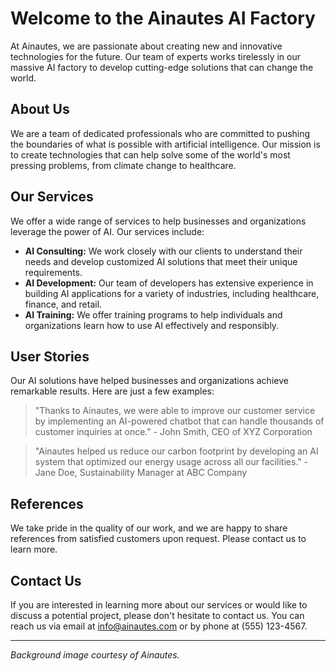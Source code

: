 <!--font:Alegreya-->

# Welcome to the Ainautes AI Factory

At Ainautes, we are passionate about creating new and innovative technologies for the future. Our team of experts works tirelessly in our massive AI factory to develop cutting-edge solutions that can change the world.

## About Us

We are a team of dedicated professionals who are committed to pushing the boundaries of what is possible with artificial intelligence. Our mission is to create technologies that can help solve some of the world's most pressing problems, from climate change to healthcare.

## Our Services

We offer a wide range of services to help businesses and organizations leverage the power of AI. Our services include:

- **AI Consulting:** We work closely with our clients to understand their needs and develop customized AI solutions that meet their unique requirements.
- **AI Development:** Our team of developers has extensive experience in building AI applications for a variety of industries, including healthcare, finance, and retail.
- **AI Training:** We offer training programs to help individuals and organizations learn how to use AI effectively and responsibly.

## User Stories

Our AI solutions have helped businesses and organizations achieve remarkable results. Here are just a few examples:

> "Thanks to Ainautes, we were able to improve our customer service by implementing an AI-powered chatbot that can handle thousands of customer inquiries at once." - John Smith, CEO of XYZ Corporation

> "Ainautes helped us reduce our carbon footprint by developing an AI system that optimized our energy usage across all our facilities." - Jane Doe, Sustainability Manager at ABC Company

## References

We take pride in the quality of our work, and we are happy to share references from satisfied customers upon request. Please contact us to learn more.

## Contact Us

If you are interested in learning more about our services or would like to discuss a potential project, please don't hesitate to contact us. You can reach us via email at [info@ainautes.com](mailto:info@ainautes.com) or by phone at (555) 123-4567.

---

*Background image courtesy of Ainautes.*

<!--

Write me content for website with wallpaper which alt text is:

"A team of Ainautes working tirelessly in a massive AI factory, creating new and innovative technologies for the future."

The name/title of the page should not be 1:1 copy of the alt text but rather a real content of the website which is using this wallpaper.

- Use markdown format 
- Start with heading
- Heading should be short and concise
- The content should look like a real website 
- The website should not be about the wallpaper, wallpaper is just a related background
- Heading should be contain work "wallpaper" or "background"
- Include real sections like references, contact, user stories, etc. use things relevant to the page purpose.
- Feel free to use structure like headings, bullets, numbering, blockquotes, paragraphs, horizontal lines, etc.
- You can use formatting like bold or _italic_
- You can include UTF-8 emojis
- Links should be only #hash anchors (and you can refer to the document itself)
- Do not include images


---


# Welcome to the Ainautes AI Factory

At Ainautes, we are passionate about creating new and innovative technologies for the future. Our team of experts works tirelessly in our massive AI factory to develop cutting-edge solutions that can change the world.

## About Us

We are a team of dedicated professionals who are committed to pushing the boundaries of what is possible with artificial intelligence. Our mission is to create technologies that can help solve some of the world's most pressing problems, from climate change to healthcare.

## Our Services

We offer a wide range of services to help businesses and organizations leverage the power of AI. Our services include:

- **AI Consulting:** We work closely with our clients to understand their needs and develop customized AI solutions that meet their unique requirements.
- **AI Development:** Our team of developers has extensive experience in building AI applications for a variety of industries, including healthcare, finance, and retail.
- **AI Training:** We offer training programs to help individuals and organizations learn how to use AI effectively and responsibly.

## User Stories

Our AI solutions have helped businesses and organizations achieve remarkable results. Here are just a few examples:

> "Thanks to Ainautes, we were able to improve our customer service by implementing an AI-powered chatbot that can handle thousands of customer inquiries at once." - John Smith, CEO of XYZ Corporation

> "Ainautes helped us reduce our carbon footprint by developing an AI system that optimized our energy usage across all our facilities." - Jane Doe, Sustainability Manager at ABC Company

## References

We take pride in the quality of our work, and we are happy to share references from satisfied customers upon request. Please contact us to learn more.

## Contact Us

If you are interested in learning more about our services or would like to discuss a potential project, please don't hesitate to contact us. You can reach us via email at [info@ainautes.com](mailto:info@ainautes.com) or by phone at (555) 123-4567.

---

*Background image courtesy of Ainautes.*

-->
